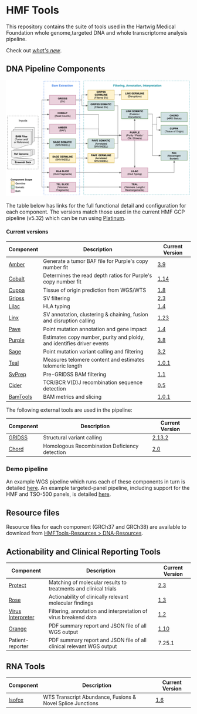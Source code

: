 # HMF Tools

This repository contains the suite of tools used in the Hartwig Medical Foundation whole genome,targeted DNA and whole transcriptome analysis pipeline.  

Check out [_what's new_](https://github.com/hartwigmedical/hmftools/wiki/What's-new).

## DNA Pipeline Components

![HMF_Pipeline](./pipeline/hmf_tools_pipeline.png)

The table below has links for the full functional detail and configuration for each component. The versions match those used in the current HMF GCP pipeline (v5.32) which can be run using [Platinum](https://github.com/hartwigmedical/platinum).

#### Current versions
| Component                     | Description                                                            | Current Version                                                               |
|-------------------------------|------------------------------------------------------------------------|-------------------------------------------------------------------------------|
| [Amber](./amber/README.md)    | Generate a tumor BAF file for Purple's copy number fit                 | [3.9](https://github.com/hartwigmedical/hmftools/releases/tag/amber-v3.9)     |
| [Cobalt](./cobalt/README.md)  | Determines the read depth ratios for Purple's copy number fit          | [1.14](https://github.com/hartwigmedical/hmftools/releases/tag/cobalt-v1.14)  |
| [Cuppa](./cuppa/README.md)    | Tissue of origin prediction from WGS/WTS                               | [1.8](https://github.com/hartwigmedical/hmftools/releases/tag/cuppa-v1.8)     |
| [Gripss](./gripss/README.md)  | SV filtering                                                           | [2.3](https://github.com/hartwigmedical/hmftools/releases/tag/gripss-v2.3.5)  |
| [Lilac](./lilac/README.md)    | HLA typing                                                             | [1.4](https://github.com/hartwigmedical/hmftools/releases/tag/lilac-v1.4.1)   |
| [Linx](./linx/README.md)      | SV annotation, clustering & chaining, fusion and disruption calling    | [1.23](https://github.com/hartwigmedical/hmftools/releases/tag/linx-v1.23.2)    |
| [Pave](./pave/README.md)      | Point mutation annotation and gene impact                              | [1.4](https://github.com/hartwigmedical/hmftools/releases/tag/pave-v1.4.3)      |
| [Purple](./purple/README.md)  | Estimates copy number, purity and ploidy, and identifies driver events | [3.8](https://github.com/hartwigmedical/hmftools/releases/tag/purple-v3.8.2)  |
| [Sage](./sage/README.md)      | Point mutation variant calling and filtering                           | [3.2](https://github.com/hartwigmedical/hmftools/releases/tag/sage-v3.2.5)  |
| [Teal](./teal/README.md)      | Measures telomere content and estimates telomeric length               | [1.0.1](https://github.com/hartwigmedical/hmftools/releases/tag/teal-v1.0.1)  |
| [SvPrep](./sv-prep/README.md) | Pre-GRIDSS BAM filtering                                               | [1.1](https://github.com/hartwigmedical/hmftools/releases/tag/sv-prep-v1.1) |
| [Cider](./cider/README.md)    | TCR/BCR V(D)J recombination sequence detection                         | [0.5](https://github.com/hartwigmedical/hmftools/releases/tag/cider-v0.5)     |
| [BamTools](./bam-tools/README.md)    | BAM metrics and slicing                         | [1.0.1](https://github.com/hartwigmedical/hmftools/releases/tag/bam-tools-v1.0)     |

The following external tools are used in the pipeline:

| Component                                        | Description                                   | Current Version                                                       |
|--------------------------------------------------|-----------------------------------------------|-----------------------------------------------------------------------|
| [GRIDSS](https://github.com/PapenfussLab/gridss) | Structural variant calling                    | [2.13.2](https://github.com/PapenfussLab/gridss/releases/tag/v2.13.2) |
| [Chord](https://github.com/UMCUGenetics/CHORD)   | Homologous Recombination Deficiency detection | [2.0](https://github.com/UMCUGenetics/CHORD/releases/tag/2.00)        |


### Demo pipeline
An example WGS pipeline which runs each of these components in turn is detailed [here](./pipeline/README_WGS.md).
An example targeted-panel pipeline, including support for the HMF and TSO-500 panels, is detailed [here](./pipeline/README_PANEL.md).

## Resource files
Resource files for each component (GRCh37 and GRCh38) are available to download from [HMFTools-Resources > DNA-Resources](https://console.cloud.google.com/storage/browser/hmf-public/HMFtools-Resources/dna_pipeline/). 

## Actionability and Clinical Reporting Tools

| Component                                                                          | Description                                                          | Current Version                                                                       |
|------------------------------------------------------------------------------------|----------------------------------------------------------------------|---------------------------------------------------------------------------------------|
| [Protect](https://github.com/hartwigmedical/oncoact/tree/master/protect/README.md) | Matching of molecular results to treatments and clinical trials      | [2.3](https://github.com/hartwigmedical/hmftools/releases/tag/protect-v2.3)           |
| [Rose](https://github.com/hartwigmedical/oncoact/tree/master/rose/README.md)       | Actionability of clinically relevant molecular findings              | [1.3](https://github.com/hartwigmedical/hmftools/releases/tag/rose-v1.3)              |
| [Virus Interpreter](./virus-interpreter/README.md)                                 | Filtering, annotation and interpretation of virus breakend data      | [1.2](https://github.com/hartwigmedical/hmftools/releases/tag/virus-interpreter-v1.2) |
| [Orange](./orange/README.md)                                                       | PDF summary report and JSON file of all WGS output                   | [1.10](https://github.com/hartwigmedical/hmftools/releases/tag/orange-v1.10)          |
| Patient-reporter                                                                   | PDF summary report and JSON file of all clinical relevant WGS output | 7.25.1                                                                                |

## RNA Tools

| Component                    | Description                                                | Current Version                                                            |
|------------------------------|------------------------------------------------------------|----------------------------------------------------------------------------|
| [Isofox](./isofox/README.md) | WTS Transcript Abundance, Fusions & Novel Splice Junctions | [1.6](https://github.com/hartwigmedical/hmftools/releases/tag/isofox-v1.6.1) |

